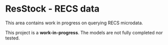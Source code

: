 ResStock - RECS data
===================

This area contains work in progress on querying RECS microdata.

This project is a <b>work-in-progress</b>. The models are not fully completed nor tested.